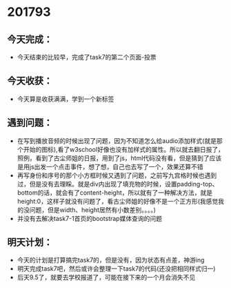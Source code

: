 201793
==
## 今天完成：
- 今天结束的比较早，完成了task7的第二个页面-投票

## 今天收获：
- 今天算是收获满满，学到一个新标签<audio>，学到了js控制audio和控制页面元素display属性

## 遇到问题：
- 在写到播放音频的时候出现了问题，因为不知道怎么给audio添加样式(就是那个开始的图标),看了w3school好像也没有加样式的属性。所以就去翻日报了，照例，看到了古尘师姐的日报，用到了js，html代码没有看，但是猜到了应该是用js出发一个点击事件，想了想，自己也去写了一个，效果还算不错
- 再写身份和序号的那个小方框时候又遇到了问题，之前写九宫格时候也遇到过，但是没有去理睬。就是div内出现了填充物的时候，设置padding-top、bottom的话，就会有了content-height，所以就有了一种解决方法，就是height:0，这样子就没有问题了，看古尘师姐的好像不是一个正方形(我感觉我的没问题，但是width、height居然有小数差别。。。。)
- 并没有去解决task7-1首页的bootstrap媒体查询的问题

## 明天计划：
- 今天的计划是打算搞完task7的，但是没有，因为状态有点差，神游ing
- 明天完成task7吧，然后或许会整理一下task7的代码(还没把相同样式归一)
- 后天9.5了，就要去学校报道了，可能在接下来的一个月会消失不见